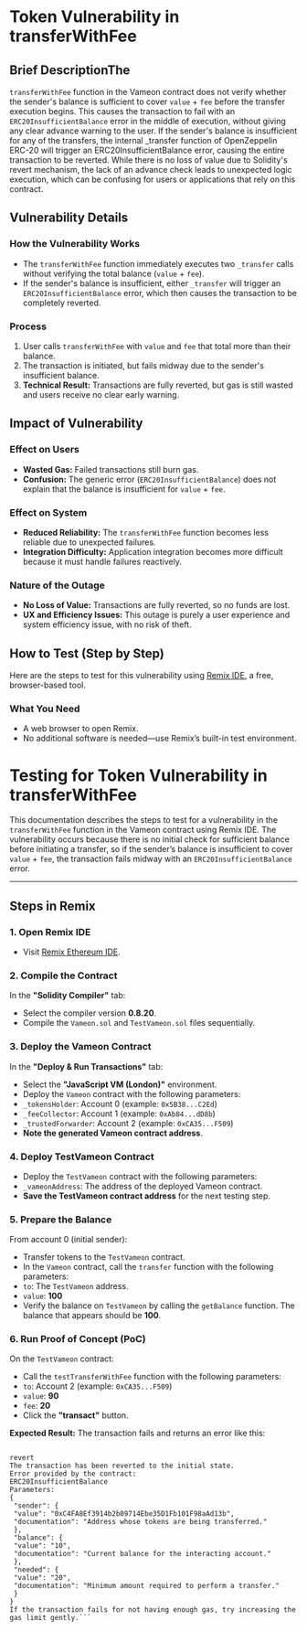 # Token Vulnerability in transferWithFee

## Brief DescriptionThe 
`transferWithFee` function in the Vameon contract does not verify whether the sender's balance is sufficient to cover `value` + `fee` before the transfer execution begins. This causes the transaction to fail with an `ERC20InsufficientBalance` error in the middle of execution, without giving any clear advance warning to the user. If the sender's balance is insufficient for any of the transfers, the internal _transfer function of OpenZeppelin ERC-20 will trigger an ERC20InsufficientBalance error, causing the entire transaction to be reverted. While there is no loss of value due to Solidity's revert mechanism, the lack of an advance check leads to unexpected logic execution, which can be confusing for users or applications that rely on this contract.

## Vulnerability Details

### How the Vulnerability Works
- The `transferWithFee` function immediately executes two `_transfer` calls without verifying the total balance (`value` + `fee`).
- If the sender's balance is insufficient, either `_transfer` will trigger an `ERC20InsufficientBalance` error, which then causes the transaction to be completely reverted.

### Process
1. User calls `transferWithFee` with `value` and `fee` that total more than their balance.
2. The transaction is initiated, but fails midway due to the sender's insufficient balance.
3. **Technical Result:** Transactions are fully reverted, but gas is still wasted and users receive no clear early warning.

## Impact of Vulnerability

### Effect on Users
- **Wasted Gas:** Failed transactions still burn gas.
- **Confusion:** The generic error (`ERC20InsufficientBalance`) does not explain that the balance is insufficient for `value` + `fee`.

### Effect on System
- **Reduced Reliability:** The `transferWithFee` function becomes less reliable due to unexpected failures.
- **Integration Difficulty:** Application integration becomes more difficult because it must handle failures reactively.

### Nature of the Outage
- **No Loss of Value:** Transactions are fully reverted, so no funds are lost.
- **UX and Efficiency Issues:** This outage is purely a user experience and system efficiency issue, with no risk of theft.

## How to Test (Step by Step)
Here are the steps to test for this vulnerability using [Remix IDE](https://remix.ethereum.org/), a free, browser-based tool.

### What You Need
- A web browser to open Remix.
- No additional software is needed—use Remix’s built-in test environment.

# Testing for Token Vulnerability in transferWithFee

This documentation describes the steps to test for a vulnerability in the `transferWithFee` function in the Vameon contract using Remix IDE. The vulnerability occurs because there is no initial check for sufficient balance before initiating a transfer, so if the sender’s balance is insufficient to cover `value` + `fee`, the transaction fails midway with an `ERC20InsufficientBalance` error.

---

## Steps in Remix

### 1. Open Remix IDE
- Visit [Remix Ethereum IDE](https://remix.ethereum.org).

### 2. Compile the Contract
In the **"Solidity Compiler"** tab:
- Select the compiler version **0.8.20**.
- Compile the `Vameon.sol` and `TestVameon.sol` files sequentially.

### 3. Deploy the Vameon Contract
In the **"Deploy & Run Transactions"** tab:
- Select the **"JavaScript VM (London)"** environment.
- Deploy the `Vameon` contract with the following parameters:
- `_tokensHolder`: Account 0 (example: `0x5B38...C2Ed`)
- `_feeCollector`: Account 1 (example: `0xAb84...dD8b`)
- `_trustedForwarder`: Account 2 (example: `0xCA35...F509`)
- **Note the generated Vameon contract address**.

### 4. Deploy TestVameon Contract
- Deploy the `TestVameon` contract with the following parameters:
- `_vameonAddress`: The address of the deployed Vameon contract.
- **Save the TestVameon contract address** for the next testing step.

### 5. Prepare the Balance
From account 0 (initial sender):
- Transfer tokens to the `TestVameon` contract.
- In the `Vameon` contract, call the `transfer` function with the following parameters:
- `to`: The `TestVameon` address.
- `value`: **100**
- Verify the balance on `TestVameon` by calling the `getBalance` function. The balance that appears should be **100**.

### 6. Run Proof of Concept (PoC)
On the `TestVameon` contract:
- Call the `testTransferWithFee` function with the following parameters:
- `to`: Account 2 (example: `0xCA35...F509`)
- `value`: **90**
- `fee`: **20**
- Click the **"transact"** button.

**Expected Result:**
The transaction fails and returns an error like this:
```transact to TestVameon.testTransferWithFee errored: Error occurred: revert.

revert
The transaction has been reverted to the initial state.
Error provided by the contract:
ERC20InsufficientBalance
Parameters:
{
 "sender": {
 "value": "0xC4FA8Ef3914b2b09714Ebe35D1Fb101F98aAd13b",
 "documentation": "Address whose tokens are being transferred."
 },
 "balance": {
 "value": "10",
 "documentation": "Current balance for the interacting account."
 },
 "needed": {
 "value": "20",
 "documentation": "Minimum amount required to perform a transfer."
 }
}
If the transaction fails for not having enough gas, try increasing the gas limit gently.```

